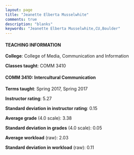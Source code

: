 ```yaml
---
layout: page
title: "Jeanette Elberta Musselwhite" 
comments: true
description: "blanks"
keywords: "Jeanette Elberta Musselwhite,CU,Boulder"
---
```

<head>
<script src="https://ajax.googleapis.com/ajax/libs/jquery/2.1.3/jquery.min.js"></script>
<script src="https://dl.dropboxusercontent.com/s/pc42nxpaw1ea4o9/highcharts.js?dl=0"></script>
<!-- <script src="../assets/js/highcharts.js"></script> -->
<style type="text/css">@font-face {
	font-family: "Bebas Neue";
	src: url(https://www.filehosting.org/file/details/544349/BebasNeue Regular.otf) format("opentype");
	}
	h1.Bebas { 
		font-family: "Bebas Neue", Verdana, Tahoma;
	}
</style>
</head>
	   
#### TEACHING INFORMATION

**College**: College of Media, Communication and Information

**Classes taught**: COMM 3410

#### COMM 3410: Intercultural Communication

**Terms taught**: Spring 2017, Spring 2017

**Instructor rating**: 5.27

**Standard deviation in instructor rating**: 0.15

**Average grade** (4.0 scale): 3.38

**Standard deviation in grades** (4.0 scale): 0.05

**Average workload** (raw): 2.03

**Standard deviation in workload** (raw): 0.11

